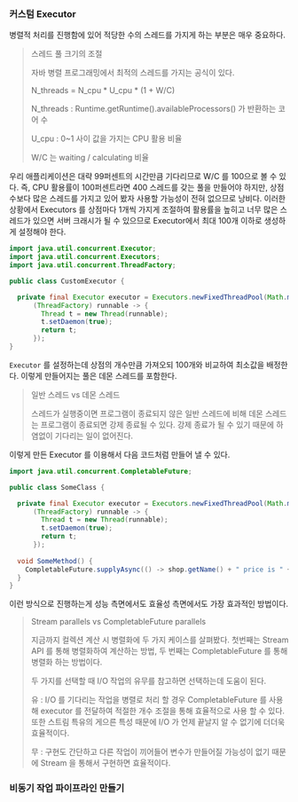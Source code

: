 ### 커스텀 Executor

병렬적 처리를 진행함에 있어 적당한 수의 스레드를 가지게 하는 부분은 매우 중요하다.

> 스레드 풀 크기의 조절
> 
> 자바 병렬 프로그래밍에서 최적의 스레드를 가지는 공식이 있다.
> 
> N_threads = N_cpu * U_cpu * (1 + W/C)
> 
> N_threads : Runtime.getRuntime().availableProcessors() 가 반환하는 코어 수
> 
> U_cpu : 0~1 사이 값을 가지는 CPU 활용 비율
> 
> W/C 는 waiting / calculating 비율

우리 애플리케이션은 대략 99퍼센트의 시간만큼 기다리므로 W/C 를 100으로 볼 수 있다. 즉, CPU 활용률이 100퍼센트라면 400 스레드를 갖는
풀을 만들어야 하지만, 상점 수보다 많은 스레드를 가지고 있어 봤자 사용할 가능성이 전혀 없으므로 낭비다. 이러한 상황에서 Executors 를
상점마다 1개씩 가지게 조절하여 활용률을 높히고 너무 많은 스레드가 있으면 서버 크래시가 될 수 있으므로 Executor에서 최대 100개 이하로
생성하게 설정해야 한다.

```java
import java.util.concurrent.Executor;
import java.util.concurrent.Executors;
import java.util.concurrent.ThreadFactory;

public class CustomExecutor {

  private final Executor executor = Executors.newFixedThreadPool(Math.min(shops.size(), 100),
      (ThreadFactory) runnable -> {
        Thread t = new Thread(runnable);
        t.setDaemon(true);
        return t;
      });
}
```

`Executor` 를 설정하는데 상점의 개수만큼 가져오되 100개와 비교하여 최소값을 배정한다. 이렇게 만들어지는 풀은 데몬 스레드를 포함한다.

> 일반 스레드 vs 데몬 스레드
> 
> 스레드가 실행중이면 프로그램이 종료되지 않은 일반 스레드에 비해 데몬 스레드는 프로그램이 종료되면 강제 종료될 수 있다. 강제 종료가 될
> 수 있기 때문에 하염없이 기다리는 일이 없어진다.

이렇게 만든 Executor 를 이용해서 다음 코드처럼 만들어 낼 수 있다.

```java
import java.util.concurrent.CompletableFuture;

public class SomeClass {

  private final Executor executor = Executors.newFixedThreadPool(Math.min(shops.size(), 100),
      (ThreadFactory) runnable -> {
        Thread t = new Thread(runnable);
        t.setDaemon(true);
        return t;
      });
  
  void SomeMethod() {
    CompletableFuture.supplyAsync(() -> shop.getName() + " price is " + shop.getPrice(product), executor);
  }
}
```

이런 방식으로 진행하는게 성능 측면에서도 효율성 측면에서도 가장 효과적인 방법이다.

> Stream parallels vs CompletableFuture parallels
> 
> 지금까지 컬렉션 계산 시 병렬화에 두 가지 케이스를 살펴봤다. 첫번째는 Stream API 를 통해 병렬화하여 계산하는 방법, 두 번째는
> CompletableFuture 를 통해 병렬화 하는 방법이다.
> 
> 두 가지를 선택할 때 I/O 작업의 유무를 참고하면 선택하는데 도움이 된다.
>
> 유 : I/O 를 기다리는 작업을 병렬로 처리 할 경우 CompletableFuture 를 사용해 executor 를 전달하여 적절한 개수 조절을 
> 통해 효율적으로 사용 할 수 있다. 또한 스트림 특유의 게으른 특성 때문에 I/O 가 언제 끝날지 알 수 없기에 더더욱 효율적이다.
> 
> 무 : 구현도 간단하고 다른 작업이 끼어들어 변수가 만들어질 가능성이 없기 때문에 Stream 을 통해서 구현하면 효율적이다.

### 비동기 작업 파이프라인 만들기

